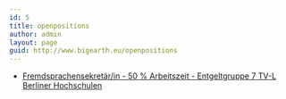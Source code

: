 ```yaml
---
id: 5
title: openpositions
author: admin
layout: page
guid: http://www.bigearth.eu/openpositions
---
```

<div class="bg-faded p-4 my-4">
	<div class="bg-faded p-4 my-4">
	<!-- Page Content -->
	<p>
		<ul class="list-group">
			<li class="list-group-item">
	    	<a href="https://tub.stellenticket.de/de/offers/58169" target="_blank">Fremd­spra­chen­se­kre­tär/in - 50 % Arbeits­zeit - Ent­gelt­gruppe 7 TV-L Ber­li­ner Hoch­schu­len</a>
			</li>
		</ul>
	 </p>
	<!-- Page Content End -->
    </div>
</div>